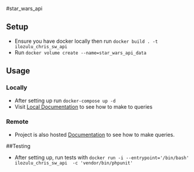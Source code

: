 #star_wars_api


## Setup
- Ensure you have docker locally then run `docker build . -t ilozulu_chris_sw_api`
- Run `docker volume create --name=star_wars_api_data`

## Usage
   ### Locally
   - After setting up run `docker-compose up -d`
   - Visit [Local Documentation](localhost:8081/api/documentation) to see how to make to queries
   
   ### Remote
   - Project is also hosted [Documentation](http://chris-starwars-api.herokuapp.com/api/documentation) 
   to see how to make queries.


##Testing
- After setting up, run tests with `docker run -i --entrypoint='/bin/bash'  ilozulu_chris_sw_api  -c 'vendor/bin/phpunit'`